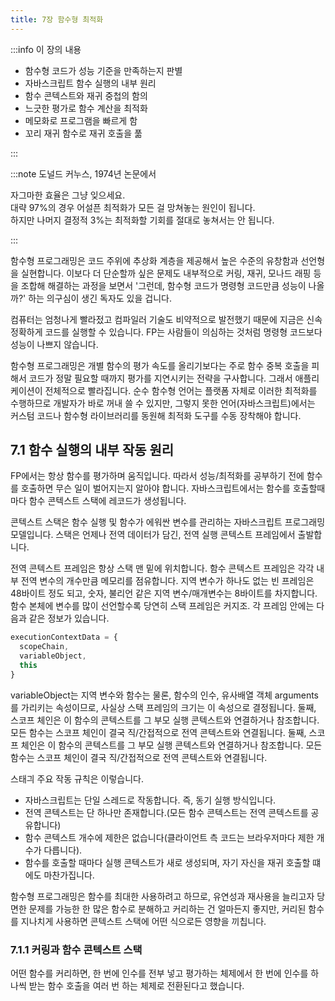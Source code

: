 ```yaml
---
title: 7장 함수형 최적화
---
```


:::info 이 장의 내용

- 함수형 코드가 성능 기준을 만족하는지 판별
- 자바스크립트 함수 실행의 내부 원리
- 함수 콘텍스트와 재귀 중첩의 함의
- 느긋한 평가로 함수 계산을 최적화
- 메모화로 프로그램을 빠르게 함
- 꼬리 재귀 함수로 재귀 호출을 풂

:::

:::note 도널드 커누스, 1974년 논문에서

<div style={{ textAlign: 'center' }}>자그마한 효율은 그냥 잊으세요.<br/>대략 97%의 경우 어설픈 최적화가 모든 걸 망쳐놓는 원인이 됩니다. <br/>하지만 나머지 결정적 3%는 최적화할 기회를 절대로 놓쳐서는 안 됩니다.</div>

:::

함수형 프로그래밍은 코드 주위에 추상화 계층을 제공해서 높은 수준의 유창함과 선언형을 실현합니다. 이보다 더 단순할까 싶은 문제도 내부적으로 커링, 재귀, 모나드 래핑 등을 조합해 해결하는 과정을 보면서 '그런데, 함수형 코드가 명령형 코드만큼 성능이 나올까?' 하는 의구심이 생긴 독자도 있을 겁니다.

컴퓨터는 엄청나게 빨라젔고 컴파일러 기술도 비약적으로 발전했기 때문에 지금은 신속 정확하게 코드를 실행할 수 있습니다. FP는 사람들이 의심하는 것처럼 명령형 코드보다 성능이 나쁘지 않습니다.

함수형 프로그래밍은 개별 함수의 평가 속도를 올리기보다는 주로 함수 중복 호출을 피해서 코드가 정말 필요할 때까지 평가를 지연시키는 전략을 구사합니다. 그래서 애플리케이션이 전체적으로 빨라집니다. 순수 함수형 언어는 플랫폼 자체로 이러한 최적화를 수행하므로 개발자가 바로 꺼내 쓸 수 있지만, 그렇지 못한 언어(자바스크립트)에서는 커스텀 코드나 함수형 라이브러리를 동원해 최적화 도구를 수동 장착해야 합니다.

## 7.1 함수 실행의 내부 작동 원리

FP에서는 항상 함수를 평가하며 움직입니다. 따라서 성능/최적화를 공부하기 전에 함수를 호출하면 무슨 일이 벌어지는지 알아야 합니다. 자바스크립트에서는 함수를 호출할때마다 함수 콘텍스트 스택에 레코드가 생성됩니다.

콘텍스트 스택은 함수 실행 및 함수가 에워싼 변수를 관리하는 자바스크립트 프로그래밍 모델입니다. 스택은 언제나 전역 데이터가 담긴, 전역 실행 콘텍스트 프레임에서 출발합니다. 

전역 콘텍스트 프레임은 항상 스택 맨 밑에 위치합니다. 함수 콘텍스트 프레임은 각각 내부 전역 변수의 개수만큼 메모리를 점유합니다. 지역 변수가 하나도 없는 빈 프레임은 48바이트 정도 되고, 숫자, 불리언 같은 지역 변수/매개변수는 8바이트를 차지합니다. 함수 본체에 변수를 많이 선언할수록 당연히 스택 프레임은 커지조. 각 프레임 안에는 다음과 같은 정보가 있습니다.

```js
executionContextData = {
  scopeChain,
  variableObject,
  this
}
```

variableObject는 지역 변수와 함수는 물론, 함수의 인수, 유사배열 객체 arguments를 가리키는 속성이므로, 사실상 스택 프레임의 크기는 이 속성으로 결정됩니다. 둘째, 스코프 체인은 이 함수의 콘텍스트를 그 부모 실행 콘텍스트와 연결하거나 참조합니다. 모든 함수는 스코프 체인이 결국 직/간접적으로 전역 콘텍스트와 연결됩니다. 둘째, 스코프 체인은 이 함수의 콘텍스트를 그 부모 실행 콘텍스트와 연결하거나 참조합니다. 모든 함수는 스코프 체인이 결국 직/간접적으로 전역 콘텍스트와 연결됩니다.

스태긔 주요 작동 규칙은 이렇습니다.

- 자바스크립트는 단일 스레드로 작동합니다. 즉, 동기 실행 방식입니다.
- 전역 콘텍스트는 단 하나만 존재합니다.(모든 함수 콘텍스트는 전역 콘텍스트를 공유합니다)
- 함수 콘텍스트 개수에 제한은 없습니다(클라이언트 측 코드는 브라우저마다 제한 개수가 다릅니다).
- 함수를 호출할 때마다 실행 콘텍스트가 새로 생성되며, 자기 자신을 재귀 호출할 떄에도 마찬가집니다.

함수형 프로그래밍은 함수를 최대한 사용하려고 하므로, 유연성과 재사용을 늘리고자 당면한 문제를 가능한 한 많은 함수로 분해하고 커리하는 건 얼마든지 좋지만, 커리된 함수를 지나치게 사용하면 콘텍스트 스택에 어떤 식으로든 영향을 끼칩니다.

### 7.1.1 커링과 함수 콘텍스트 스택

어떤 함수를 커리하면, 한 번에 인수를 전부 넣고 평가하는 체제에서 한 번에 인수를 하나씩 받는 함수 호출을 여러 번 하는 체제로 전환된다고 했습니다. 
